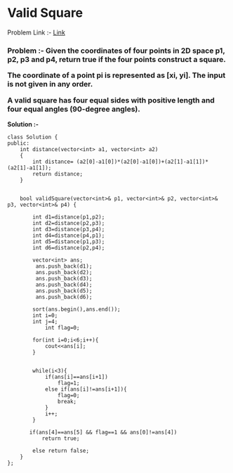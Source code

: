# Valid Square

Problem Link :- [Link](https://leetcode.com/problems/valid-square/description/)

<h3>
Problem :- Given the coordinates of four points in 2D space p1, p2, p3 and p4, return true if the four points construct a square.
  
The coordinate of a point pi is represented as [xi, yi]. The input is not given in any order.

A valid square has four equal sides with positive length and four equal angles (90-degree angles).
  
</h3>


**Solution :-**
```
class Solution {
public:
    int distance(vector<int> a1, vector<int> a2)
    {
        int distance= (a2[0]-a1[0])*(a2[0]-a1[0])+(a2[1]-a1[1])*(a2[1]-a1[1]);
        return distance;
    }
    
    
    bool validSquare(vector<int>& p1, vector<int>& p2, vector<int>& p3, vector<int>& p4) {
        
        int d1=distance(p1,p2);
        int d2=distance(p2,p3);
        int d3=distance(p3,p4);
        int d4=distance(p4,p1);
        int d5=distance(p1,p3);
        int d6=distance(p2,p4);
        
        vector<int> ans;
         ans.push_back(d1);
         ans.push_back(d2);
         ans.push_back(d3);
         ans.push_back(d4);
         ans.push_back(d5);
         ans.push_back(d6);
        
        sort(ans.begin(),ans.end());
        int i=0;
        int j=4;
            int flag=0;
        
        for(int i=0;i<6;i++){
            cout<<ans[i];
        }
        
        
        while(i<3){
            if(ans[i]==ans[i+1])
                flag=1;
            else if(ans[i]!=ans[i+1]){
                flag=0;
                break;
            }
            i++;
        }
        
       if(ans[4]==ans[5] && flag==1 && ans[0]!=ans[4])
           return true;
        
        else return false;
    }
};

```
